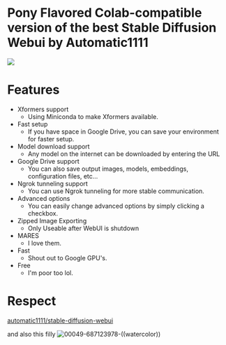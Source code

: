 # Pony Flavored Colab-compatible version of the best Stable Diffusion Webui by Automatic1111

[![](https://img.shields.io/static/v1?message=Open%20in%20Colab&logo=googlecolab&labelColor=5c5c5c&color=0f80c1&label=%20&style=for-the-badge)](https://colab.research.google.com/github/g-l-i-t-c-h-o-r-s-e/automatic1111-colab/blob/main/automatic1111_Pone.ipynb)

# Features
- Xformers support
  - Using Miniconda to make Xformers available.
- Fast setup
  - If you have space in Google Drive, you can save your environment for faster setup.
- Model download support
  - Any model on the internet can be downloaded by entering the URL
- Google Drive support
  - You can also save output images, models, embeddings, configuration files, etc...
- Ngrok tunneling support
  - You can use Ngrok tunneling for more stable communication.
- Advanced options
  - You can easily change advanced options by simply clicking a checkbox.
- Zipped Image Exporting
  - Only Useable after WebUI is shutdown
- MARES
  - I love them.
- Fast
  - Shout out to Google GPU's.
- Free
  - I'm poor too lol.

# Respect
[automatic1111/stable-diffusion-webui](https://github.com/AUTOMATIC1111/stable-diffusion-webui)  

and also this filly
![00049-687123978-((watercolor))](https://user-images.githubusercontent.com/17163949/203056239-e4aa9568-a3e5-4412-bf2f-20cf7d4e4f15.png)
